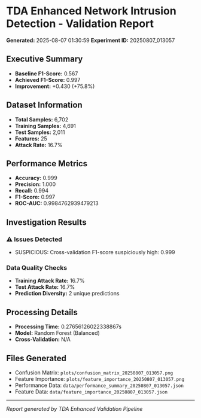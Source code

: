# TDA Enhanced Network Intrusion Detection - Validation Report

**Generated:** 2025-08-07 01:30:59
**Experiment ID:** 20250807_013057

## Executive Summary

- **Baseline F1-Score:** 0.567
- **Achieved F1-Score:** 0.997
- **Improvement:** +0.430 (+75.8%)

## Dataset Information

- **Total Samples:** 6,702
- **Training Samples:** 4,691
- **Test Samples:** 2,011
- **Features:** 25
- **Attack Rate:** 16.7%

## Performance Metrics

- **Accuracy:** 0.999
- **Precision:** 1.000
- **Recall:** 0.994
- **F1-Score:** 0.997
- **ROC-AUC:** 0.9984762939479213

## Investigation Results

### ⚠️ Issues Detected

- SUSPICIOUS: Cross-validation F1-score suspiciously high: 0.999

### Data Quality Checks

- **Training Attack Rate:** 16.7%
- **Test Attack Rate:** 16.7%
- **Prediction Diversity:** 2 unique predictions


## Processing Details

- **Processing Time:** 0.27656126022338867s
- **Model:** Random Forest (Balanced)
- **Cross-Validation:** N/A

## Files Generated

- Confusion Matrix: `plots/confusion_matrix_20250807_013057.png`
- Feature Importance: `plots/feature_importance_20250807_013057.png`
- Performance Data: `data/performance_summary_20250807_013057.json`
- Feature Data: `data/feature_importance_20250807_013057.json`

---
*Report generated by TDA Enhanced Validation Pipeline*

